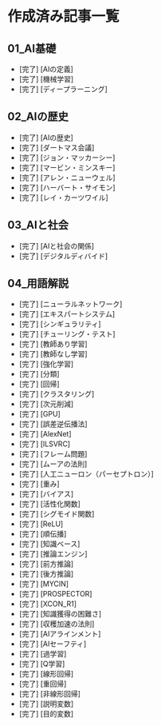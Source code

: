 [//]: # (作成済み記事一覧)
# 作成済み記事一覧

## 01_AI基礎
- [完了] [AIの定義]
- [完了] [機械学習]
- [完了] [ディープラーニング]

## 02_AIの歴史
- [完了] [AIの歴史]
- [完了] [ダートマス会議]
- [完了] [ジョン・マッカーシー]
- [完了] [マービン・ミンスキー]
- [完了] [アレン・ニューウェル]
- [完了] [ハーバート・サイモン]
- [完了] [レイ・カーツワイル]

## 03_AIと社会
- [完了] [AIと社会の関係]
- [完了] [デジタルディバイド]

## 04_用語解説
- [完了] [ニューラルネットワーク]
- [完了] [エキスパートシステム]
- [完了] [シンギュラリティ]
- [完了] [チューリング・テスト]
- [完了] [教師あり学習]
- [完了] [教師なし学習]
- [完了] [強化学習]
- [完了] [分類]
- [完了] [回帰]
- [完了] [クラスタリング]
- [完了] [次元削減]
- [完了] [GPU]
- [完了] [誤差逆伝播法]
- [完了] [AlexNet]
- [完了] [ILSVRC]
- [完了] [フレーム問題]
- [完了] [ムーアの法則]
- [完了] [人工ニューロン（パーセプトロン）]
- [完了] [重み]
- [完了] [バイアス]
- [完了] [活性化関数]
- [完了] [シグモイド関数]
- [完了] [ReLU]
- [完了] [順伝播]
- [完了] [知識ベース]
- [完了] [推論エンジン]
- [完了] [前方推論]
- [完了] [後方推論]
- [完了] [MYCIN]
- [完了] [PROSPECTOR]
- [完了] [XCON_R1]
- [完了] [知識獲得の困難さ]
- [完了] [収穫加速の法則]
- [完了] [AIアラインメント]
- [完了] [AIセーフティ]
- [完了] [過学習]
- [完了] [Q学習]
- [完了] [線形回帰]
- [完了] [重回帰]
- [完了] [非線形回帰]
- [完了] [説明変数]
- [完了] [目的変数]